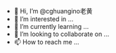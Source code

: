 - 👋 Hi, I’m @cghuangino老黄
- 👀 I’m interested in ...
- 🌱 I’m currently learning ...
- 💞️ I’m looking to collaborate on ...
- 📫 How to reach me ...

<!---
cghuangino/cghuangino is a ✨ special ✨ repository because its `README.md` (this file) appears on your GitHub profile.
You can click the Preview link to take a look at your changes.
--->
